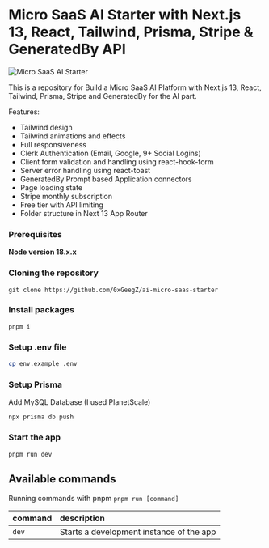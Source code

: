# Micro SaaS AI Starter with Next.js 13, React, Tailwind, Prisma, Stripe & GeneratedBy API

![Micro SaaS AI Starter](https://github.com/0xGeegZ/ai-micro-saas-starter/public/repo-amin-image.png)

This is a repository for Build a Micro SaaS AI Platform with Next.js 13, React, Tailwind, Prisma, Stripe and GeneratedBy for the AI part.

Features:

- Tailwind design
- Tailwind animations and effects
- Full responsiveness
- Clerk Authentication (Email, Google, 9+ Social Logins)
- Client form validation and handling using react-hook-form
- Server error handling using react-toast
- GeneratedBy Prompt based Application connectors
- Page loading state
- Stripe monthly subscription
- Free tier with API limiting
- Folder structure in Next 13 App Router

### Prerequisites

**Node version 18.x.x**

### Cloning the repository

```shell
git clone https://github.com/0xGeegZ/ai-micro-saas-starter
```

### Install packages

```shell
pnpm i
```

### Setup .env file

```bash
cp env.example .env
```

### Setup Prisma

Add MySQL Database (I used PlanetScale)

```shell
npx prisma db push

```

### Start the app

```shell
pnpm run dev
```

## Available commands

Running commands with pnpm `pnpm run [command]`

| command | description                              |
| :------ | :--------------------------------------- |
| `dev`   | Starts a development instance of the app |

